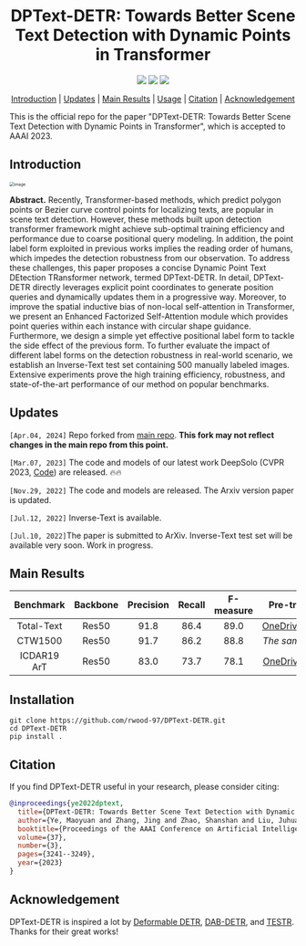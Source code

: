 <h1 align="center"> DPText-DETR: Towards Better Scene Text Detection with Dynamic Points in Transformer </h1> 

<p align="center">
<a href="https://arxiv.org/pdf/2207.04491v2.pdf"><img src="https://img.shields.io/badge/arXiv-Paper-<color>"></a>
<a href="https://paperswithcode.com/sota/scene-text-detection-on-total-text?p=dptext-detr-towards-better-scene-text"><img src="https://img.shields.io/endpoint.svg?url=https://paperswithcode.com/badge/dptext-detr-towards-better-scene-text/scene-text-detection-on-total-text"></a>
<a href="https://paperswithcode.com/sota/scene-text-detection-on-scut-ctw1500?p=dptext-detr-towards-better-scene-text"><img src="https://img.shields.io/endpoint.svg?url=https://paperswithcode.com/badge/dptext-detr-towards-better-scene-text/scene-text-detection-on-scut-ctw1500"></a>
</p>

<p align="center">
  <a href="#Introduction">Introduction</a> |
  <a href="#Updates">Updates</a> |
  <a href="#Main Results">Main Results</a> |
  <a href="#Usage">Usage</a> |
  <a href="#Citation">Citation</a> |
  <a href="#Acknowledgment">Acknowledgement</a>
</p >
This is the official repo for the paper "DPText-DETR: Towards Better Scene Text Detection with Dynamic Points in Transformer", which is accepted to AAAI 2023.

## Introduction

<img src="./figs/dptext_detr.jpg" alt="image" style="zoom:50%;" />

**Abstract.** Recently, Transformer-based methods, which predict polygon points or Bezier curve control points for localizing texts, are popular in scene text detection. However, these methods built upon detection transformer framework might achieve sub-optimal training efficiency and performance due to coarse positional query modeling. In addition, the point label form exploited in previous works implies the reading order of humans, which impedes the detection robustness from our observation. To address these challenges, this paper proposes a concise Dynamic Point Text DEtection TRansformer network, termed DPText-DETR. In detail, DPText-DETR directly leverages explicit point coordinates to generate position queries and dynamically updates them in a progressive way. Moreover, to improve the spatial inductive bias of non-local self-attention in Transformer, we present an Enhanced Factorized Self-Attention module which provides point queries within each instance with circular shape guidance. Furthermore, we design a simple yet effective positional label form to tackle the side effect of the previous form. To further evaluate the impact of different label forms on the detection robustness in real-world scenario, we establish an Inverse-Text test set containing 500 manually labeled images. Extensive experiments prove the high training efficiency, robustness, and state-of-the-art performance of our method on popular benchmarks.

## Updates
`[Apr.04, 2024]` Repo forked from [main repo](https://github.com/ymy-k/DPText-DETR/tree/main). **This fork may not reflect changes in the main repo from this point.**

`[Mar.07, 2023]` The code and models of our latest work DeepSolo (CVPR 2023, [Code](https://github.com/ViTAE-Transformer/DeepSolo)) are released. :fire::fire:

`[Nov.29, 2022]` The code and models are released. The Arxiv version paper is updated.

`[Jul.12, 2022]` Inverse-Text is available.

`[Jul.10, 2022]`The paper is submitted to ArXiv. Inverse-Text test set will be available very soon. Work in progress.

## Main Results

|Benchmark|Backbone|Precision|Recall|F-measure|Pre-trained Model|Fine-tuned Model|
|:------:|:------:|:------:|:------:|:------:|:------:|:------:|
|Total-Text|Res50|91.8|86.4|89.0|[OneDrive](https://1drv.ms/u/s!AimBgYV7JjTlgccGbLGc9wYB-CGfpg?e=kpyje7)/[Baidu](https://pan.baidu.com/s/1MatDxMtAc2HhI56otNQ3pA)(osxo)|[OneDrive](https://1drv.ms/u/s!AimBgYV7JjTlgccKyruwWCE09pdxnA?e=sMx7fq)/[Baidu](https://pan.baidu.com/s/1Vs69ZGp9HeJzGqptupx3uw)(p268)|
|CTW1500|Res50|91.7|86.2|88.8|*The same as above* ↑|[OneDrive](https://1drv.ms/u/s!AimBgYV7JjTlgccJzxovPI8jwlbDzg?e=IUAYHv)/[Baidu](https://pan.baidu.com/s/1a5eUHOwK1udHSD3ZP21TdA)(disp)|
|ICDAR19 ArT|Res50|83.0|73.7|78.1|[OneDrive](https://1drv.ms/u/s!AimBgYV7JjTlgccH_WYEdZc5oXPCTw?e=ZluxqK)/[Baidu](https://pan.baidu.com/s/1GAWyJIL-d3MEW0hWKYfArA)(7sfe)|[OneDrive](https://1drv.ms/u/s!AimBgYV7JjTlgccIHXZbf1NmAVtczg?e=1wuJzE)/[Baidu](https://pan.baidu.com/s/1MNngf_vJlSsqgbHKf6K-bA)(z8if)|

## Installation
```
git clone https://github.com/rwood-97/DPText-DETR.git
cd DPText-DETR
pip install .
```

## Citation

If you find DPText-DETR useful in your research, please consider citing:
```bibtex
@inproceedings{ye2022dptext,
  title={DPText-DETR: Towards Better Scene Text Detection with Dynamic Points in Transformer},
  author={Ye, Maoyuan and Zhang, Jing and Zhao, Shanshan and Liu, Juhua and Du, Bo and Tao, Dacheng},
  booktitle={Proceedings of the AAAI Conference on Artificial Intelligence},
  volume={37},
  number={3},
  pages={3241--3249},
  year={2023}
}
```

## Acknowledgement

DPText-DETR is inspired a lot by [Deformable DETR](https://github.com/fundamentalvision/Deformable-DETR), [DAB-DETR](https://github.com/IDEA-opensource/DAB-DETR), and [TESTR](https://github.com/mlpc-ucsd/TESTR). Thanks for their great works!
